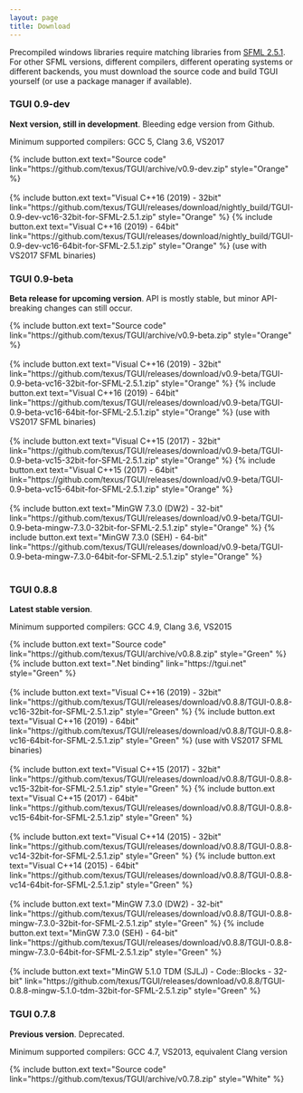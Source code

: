 ```yaml
---
layout: page
title: Download
---
```


Precompiled windows libraries require matching libraries from [SFML 2.5.1](https://www.sfml-dev.org/download/sfml/2.5.1/). For other SFML versions, different compilers, different operating systems or different backends, you must download the source code and build TGUI yourself (or use a package manager if available).


### TGUI 0.9-dev
**Next version, still in development**. Bleeding edge version from Github.

Minimum supported compilers: GCC 5, Clang 3.6, VS2017
<p>
  {% include button.ext text="Source code" link="https://github.com/texus/TGUI/archive/v0.9-dev.zip" style="Orange" %}<br><br>
  {% include button.ext text="Visual C++16 (2019) - 32bit" link="https://github.com/texus/TGUI/releases/download/nightly_build/TGUI-0.9-dev-vc16-32bit-for-SFML-2.5.1.zip" style="Orange" %}
  {% include button.ext text="Visual C++16 (2019) - 64bit" link="https://github.com/texus/TGUI/releases/download/nightly_build/TGUI-0.9-dev-vc16-64bit-for-SFML-2.5.1.zip" style="Orange" %} (use with VS2017 SFML binaries)
</p>

### TGUI 0.9-beta
**Beta release for upcoming version**. API is mostly stable, but minor API-breaking changes can still occur.

<p>
  {% include button.ext text="Source code" link="https://github.com/texus/TGUI/archive/v0.9-beta.zip" style="Orange" %}<br><br>
  {% include button.ext text="Visual C++16 (2019) - 32bit" link="https://github.com/texus/TGUI/releases/download/v0.9-beta/TGUI-0.9-beta-vc16-32bit-for-SFML-2.5.1.zip" style="Orange" %}
  {% include button.ext text="Visual C++16 (2019) - 64bit" link="https://github.com/texus/TGUI/releases/download/v0.9-beta/TGUI-0.9-beta-vc16-64bit-for-SFML-2.5.1.zip" style="Orange" %} (use with VS2017 SFML binaries)<br><br>
  {% include button.ext text="Visual C++15 (2017) - 32bit" link="https://github.com/texus/TGUI/releases/download/v0.9-beta/TGUI-0.9-beta-vc15-32bit-for-SFML-2.5.1.zip" style="Orange" %}
  {% include button.ext text="Visual C++15 (2017) - 64bit" link="https://github.com/texus/TGUI/releases/download/v0.9-beta/TGUI-0.9-beta-vc15-64bit-for-SFML-2.5.1.zip" style="Orange" %}<br><br>
  {% include button.ext text="MinGW 7.3.0 (DW2) - 32-bit" link="https://github.com/texus/TGUI/releases/download/v0.9-beta/TGUI-0.9-beta-mingw-7.3.0-32bit-for-SFML-2.5.1.zip" style="Orange" %}
  {% include button.ext text="MinGW 7.3.0 (SEH) - 64-bit" link="https://github.com/texus/TGUI/releases/download/v0.9-beta/TGUI-0.9-beta-mingw-7.3.0-64bit-for-SFML-2.5.1.zip" style="Orange" %}<br><br>
</p>

### TGUI 0.8.8
**Latest stable version**.

Minimum supported compilers: GCC 4.9, Clang 3.6, VS2015
<p>
  {% include button.ext text="Source code" link="https://github.com/texus/TGUI/archive/v0.8.8.zip" style="Green" %}
  {% include button.ext text=".Net binding" link="https://tgui.net" style="Green" %}<br><br>
  {% include button.ext text="Visual C++16 (2019) - 32bit" link="https://github.com/texus/TGUI/releases/download/v0.8.8/TGUI-0.8.8-vc16-32bit-for-SFML-2.5.1.zip" style="Green" %}
  {% include button.ext text="Visual C++16 (2019) - 64bit" link="https://github.com/texus/TGUI/releases/download/v0.8.8/TGUI-0.8.8-vc16-64bit-for-SFML-2.5.1.zip" style="Green" %} (use with VS2017 SFML binaries)<br><br>
  {% include button.ext text="Visual C++15 (2017) - 32bit" link="https://github.com/texus/TGUI/releases/download/v0.8.8/TGUI-0.8.8-vc15-32bit-for-SFML-2.5.1.zip" style="Green" %}
  {% include button.ext text="Visual C++15 (2017) - 64bit" link="https://github.com/texus/TGUI/releases/download/v0.8.8/TGUI-0.8.8-vc15-64bit-for-SFML-2.5.1.zip" style="Green" %}<br><br>
  {% include button.ext text="Visual C++14 (2015) - 32bit" link="https://github.com/texus/TGUI/releases/download/v0.8.8/TGUI-0.8.8-vc14-32bit-for-SFML-2.5.1.zip" style="Green" %}
  {% include button.ext text="Visual C++14 (2015) - 64bit" link="https://github.com/texus/TGUI/releases/download/v0.8.8/TGUI-0.8.8-vc14-64bit-for-SFML-2.5.1.zip" style="Green" %}<br><br>
  {% include button.ext text="MinGW 7.3.0 (DW2) - 32-bit" link="https://github.com/texus/TGUI/releases/download/v0.8.8/TGUI-0.8.8-mingw-7.3.0-32bit-for-SFML-2.5.1.zip" style="Green" %}
  {% include button.ext text="MinGW 7.3.0 (SEH) - 64-bit" link="https://github.com/texus/TGUI/releases/download/v0.8.8/TGUI-0.8.8-mingw-7.3.0-64bit-for-SFML-2.5.1.zip" style="Green" %}<br><br>
  {% include button.ext text="MinGW 5.1.0 TDM (SJLJ) - Code::Blocks - 32-bit" link="https://github.com/texus/TGUI/releases/download/v0.8.8/TGUI-0.8.8-mingw-5.1.0-tdm-32bit-for-SFML-2.5.1.zip" style="Green" %}
</p>


### TGUI 0.7.8
**Previous version**. Deprecated.

Minimum supported compilers: GCC 4.7, VS2013, equivalent Clang version
<p>
  {% include button.ext text="Source code" link="https://github.com/texus/TGUI/archive/v0.7.8.zip" style="White" %}<br><br>
</p>

